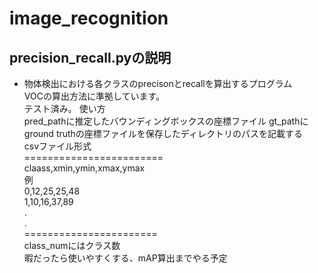 # image_recognition
## precision_recall.pyの説明
* 物体検出における各クラスのprecisonとrecallを算出するプログラム  
  VOCの算出方法に準拠しています。  
  テスト済み。
使い方  
pred_pathに推定したバウンディングボックスの座標ファイル
gt_pathにground truthの座標ファイルを保存したディレクトリのパスを記載する  
csvファイル形式  
========================  
claass,xmin,ymin,xmax,ymax  
例  
0,12,25,25,48  
1,10,16,37,89  
    .  
    .  
=======================  
class_numにはクラス数  
暇だったら使いやすくする、mAP算出までやる予定  

